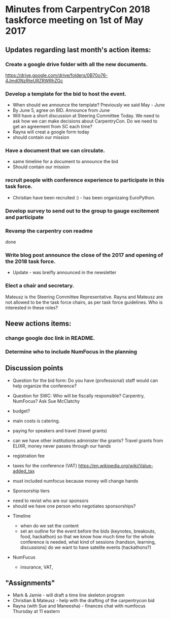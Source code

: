 # Minutes from CarpentryCon 2018 taskforce meeting on 1st of May 2017
## Updates regarding last month's action items: 
### Create a google drive folder with all the new documents.
https://drive.google.com/drive/folders/0B70o76-4Jmd0NzRteURZRWRhZGc
### Develop a template for the bid to host the event.
* When should we announce the template? Previously we said May - June
* By June 5, agree on BID. Announce from June 
* Will have a short discussion at Steering Committee Today. We need to ask how we can make decisions about CarpentryCon.
  Do we need to get an agreement from SC each time?
* Rayna will creat a google form today
* should contain our mission
### Have a document that we can circulate. 
* same timeline for a document to announce the bid
* Should contain our mission
### recruit people with conference experience to participate in this task force. 
* Christian have been recruited :) - has been organizaing EuroPython. 
### Develop survey to send out to the group to gauge excitement and participate  
### Revamp the carpentry con readme
  done
### Write blog post announce the close of the 2017 and opening of the 2018 task force.
* Update - was breifly announced in the newsletter
### Elect a chair and secretary.
Mateusz is the Steering Committee Representative. Rayna and Mateusz are not allowed to be the task force chairs,
as per task force guidelines. Who is interested in these roles?

## Neew actions items:
### change google doc link in README.
### Determine who to include NumFocus in the planning

## Discussion points
* Question for the bid form: Do you have (professional) staff would can help organize the conference?
* Question for SWC: Who will be fiscally responsible? Carpentry, NumFocus? Ask Sue McClatchy

* budget?
* main costs is catering. 
* paying for speakers and travel (travel grants)
* can we have other institutions administer the grants? Travel grants from ELIXR, money never passes through our hands
* registration fee
* taxes for the conference (VAT) https://en.wikipedia.org/wiki/Value-added_tax
* must included numfocus because money will change hands
* Sponsorship tiers
- need to revist who are our sponsors
- should we have one person who negotiates sponsorships?

* Timeline
  - when do we set the content
  - set an outline for the event before the bids  (keynotes, breakouts, food, hackathon)
so that we know how much time for the whole conference is needed, what kind of sessions (handson, learning, discussions)
do we want to have satelite events (hackathons?)

* NumFucus
  - insurance, VAT, 

## "Assignments"
- Mark & Jamie - will draft a  time line skeleton program
- Christian & Mateusz - help with the drafting of the carpentrycon bid
- Rayna (with Sue and Maneesha) - finances chat with numfocus Thursday at 11 eastern

